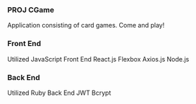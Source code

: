 ### PROJ CGame
  Application consisting of card games. Come and play!
### Front End

  Utilized JavaScript Front End
    React.js
    Flexbox
    Axios.js
    Node.js
    
### Back End
  Utilized Ruby Back End
    JWT
    Bcrypt
    
